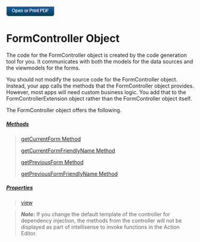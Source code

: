                         

[![](Resources/Images/pdf.png)](http://docs.voltmx.com/9_x_PDFs/iris/voltmx_ref_arch_ap_internali.pdf)


FormController Object
=====================

The code for the FormController object is created by the code generation tool for you. It communicates with both the models for the data sources and the viewmodels for the forms.

You should not modify the source code for the FormController object. Instead, your app calls the methods that the FormController object provides. However, most apps will need custom business logic. You add that to the FormControllerExtension object rather than the FormController object itself.

The FormController object offers the following.

##### [Methods](FormController_Methods.md)

> [getCurrentForm Method](FormController_Methods.md#getCurrentForm)
> 
> [getCurrentFormFriendlyName Method](FormController_Methods.md#getCurrentFormFriendlyName)
> 
> [getPreviousForm Method](FormController_Methods.md#getPreviousForm)
> 
> [getPreviousFormFriendlyName Method](FormController_Methods.md#getPreviousFormFriendlyName)

##### [Properties](FormController_Properties.md)

> [view](FormController_Properties.md#view)

> **_Note:_** If you change the default template of the controller for dependency injection, the methods from the controller will not be displayed as part of intellisense to invoke functions in the Action Editor.
